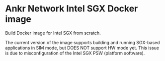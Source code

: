 # Ankr Network Intel SGX Docker image

Build Docker image for Intel SGX from scratch.

The current version of the image supports building and running SGX-based applications in SIM mode, but DOES NOT support HW mode yet.
This issue is due to misconfiguration of the Intel SGX PSW (platform software).
